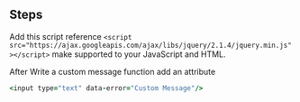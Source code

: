 ## Steps
Add this script reference `<script src="https://ajax.googleapis.com/ajax/libs/jquery/2.1.4/jquery.min.js"></script>` make supported to your JavaScript and HTML.

After Write a custom message function add an attribute 

```ruby 
<input type="text" data-error="Custom Message"/>  
```

